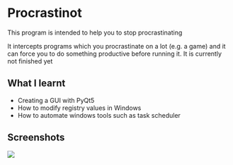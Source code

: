 # Procrastinot
This program is intended to help you to stop procrastinating

It intercepts programs which you procrastinate on a lot (e.g. a game) and it can force you to do something productive before running it.
It is currently not finished yet

## What I learnt
 - Creating a GUI with PyQt5
 - How to modify registry values in Windows
 - How to automate windows tools such as task scheduler


## Screenshots
<img src="https://i.imgur.com/972hVxy.jpg">
